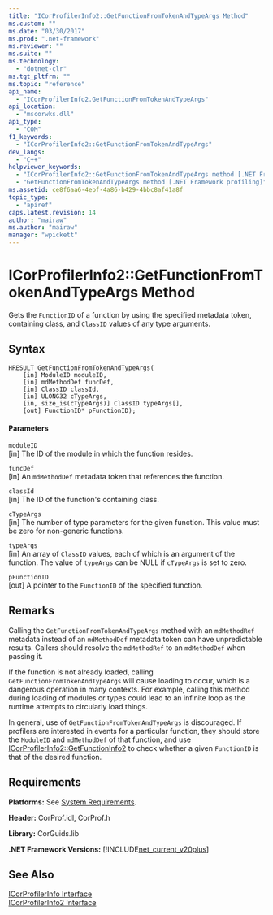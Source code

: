 ```yaml
---
title: "ICorProfilerInfo2::GetFunctionFromTokenAndTypeArgs Method"
ms.custom: ""
ms.date: "03/30/2017"
ms.prod: ".net-framework"
ms.reviewer: ""
ms.suite: ""
ms.technology: 
  - "dotnet-clr"
ms.tgt_pltfrm: ""
ms.topic: "reference"
api_name: 
  - "ICorProfilerInfo2.GetFunctionFromTokenAndTypeArgs"
api_location: 
  - "mscorwks.dll"
api_type: 
  - "COM"
f1_keywords: 
  - "ICorProfilerInfo2::GetFunctionFromTokenAndTypeArgs"
dev_langs: 
  - "C++"
helpviewer_keywords: 
  - "ICorProfilerInfo2::GetFunctionFromTokenAndTypeArgs method [.NET Framework profiling]"
  - "GetFunctionFromTokenAndTypeArgs method [.NET Framework profiling]"
ms.assetid: ce8f6aa6-4ebf-4a86-b429-4bbc8af41a8f
topic_type: 
  - "apiref"
caps.latest.revision: 14
author: "mairaw"
ms.author: "mairaw"
manager: "wpickett"
---
```

# ICorProfilerInfo2::GetFunctionFromTokenAndTypeArgs Method
Gets the `FunctionID` of a function by using the specified metadata token, containing class, and `ClassID` values of any type arguments.  
  
## Syntax  
  
```  
HRESULT GetFunctionFromTokenAndTypeArgs(  
    [in] ModuleID moduleID,  
    [in] mdMethodDef funcDef,  
    [in] ClassID classId,  
    [in] ULONG32 cTypeArgs,  
    [in, size_is(cTypeArgs)] ClassID typeArgs[],  
    [out] FunctionID* pFunctionID);  
```  
  
#### Parameters  
 `moduleID`  
 [in] The ID of the module in which the function resides.  
  
 `funcDef`  
 [in] An `mdMethodDef` metadata token that references the function.  
  
 `classId`  
 [in] The ID of the function's containing class.  
  
 `cTypeArgs`  
 [in] The number of type parameters for the given function. This value must be zero for non-generic functions.  
  
 `typeArgs`  
 [in] An array of `ClassID` values, each of which is an argument of the function. The value of `typeArgs` can be NULL if `cTypeArgs` is set to zero.  
  
 `pFunctionID`  
 [out] A pointer to the `FunctionID` of the specified function.  
  
## Remarks  
 Calling the `GetFunctionFromTokenAndTypeArgs` method with an `mdMethodRef` metadata instead of an `mdMethodDef` metadata token can have unpredictable results. Callers should resolve the `mdMethodRef` to an `mdMethodDef` when passing it.  
  
 If the function is not already loaded, calling `GetFunctionFromTokenAndTypeArgs` will cause loading to occur, which is a dangerous operation in many contexts. For example, calling this method during loading of modules or types could lead to an infinite loop as the runtime attempts to circularly load things.  
  
 In general, use of `GetFunctionFromTokenAndTypeArgs` is discouraged. If profilers are interested in events for a particular function, they should store the `ModuleID` and `mdMethodDef` of that function, and use [ICorProfilerInfo2::GetFunctionInfo2](../../../../docs/framework/unmanaged-api/profiling/icorprofilerinfo2-getfunctioninfo2-method.md) to check whether a given `FunctionID` is that of the desired function.  
  
## Requirements  
 **Platforms:** See [System Requirements](../../../../docs/framework/get-started/system-requirements.md).  
  
 **Header:** CorProf.idl, CorProf.h  
  
 **Library:** CorGuids.lib  
  
 **.NET Framework Versions:** [!INCLUDE[net_current_v20plus](../../../../includes/net-current-v20plus-md.md)]  
  
## See Also  
 [ICorProfilerInfo Interface](../../../../docs/framework/unmanaged-api/profiling/icorprofilerinfo-interface.md)   
 [ICorProfilerInfo2 Interface](../../../../docs/framework/unmanaged-api/profiling/icorprofilerinfo2-interface.md)
